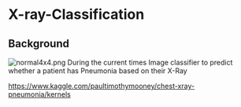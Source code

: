 # X-ray-Classification

## Background
![normal4x4.png](X-ray_Eda_pics/normal4x4.png)
During the current times 
Image classifier to predict whether a patient has Pneumonia based on their X-Ray  

https://www.kaggle.com/paultimothymooney/chest-xray-pneumonia/kernels
